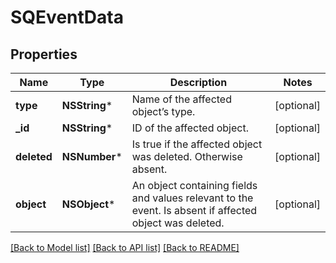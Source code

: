 # SQEventData

## Properties
Name | Type | Description | Notes
------------ | ------------- | ------------- | -------------
**type** | **NSString*** | Name of the affected object’s type. | [optional] 
**_id** | **NSString*** | ID of the affected object. | [optional] 
**deleted** | **NSNumber*** | Is true if the affected object was deleted. Otherwise absent. | [optional] 
**object** | **NSObject*** | An object containing fields and values relevant to the event. Is absent if affected object was deleted. | [optional] 

[[Back to Model list]](../README.md#documentation-for-models) [[Back to API list]](../README.md#documentation-for-api-endpoints) [[Back to README]](../README.md)


